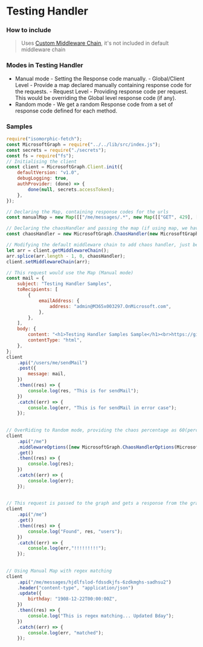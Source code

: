 # Testing Handler

### How to include

> Uses [Custom Middleware Chain](https://github.com/microsoftgraph/msgraph-sdk-javascript/blob/dev/docs/CustomMiddlewareChain.md), it's not included in default middleware chain

### Modes in Testing Handler

-   Manual mode - Setting the Response code manually. - Global/Client Level - Provide a map declared manually containing response code for the requests. - Request Level - Providing response code per request. This would be overriding the Global level response code (if any).
-   Random mode - We get a random Response code from a set of response code defined for each method.

### Samples

```js
require("isomorphic-fetch");
const MicrosoftGraph = require("../../lib/src/index.js");
const secrets = require("./secrets");
const fs = require("fs");
// Initialising the client
const client = MicrosoftGraph.Client.init({
	defaultVersion: "v1.0",
	debugLogging: true,
	authProvider: (done) => {
		done(null, secrets.accessToken);
	},
});

// Declaring the Map, containing response codes for the urls
const manualMap = new Map([["/me/messages/.*", new Map([["GET", 429], ["PATCH", 429]])], ["/me", new Map([["POST", 502]])]]);

// Declaring the chaosHandler and passing the map (if using map, we have to put default strategy as MANUAL)
const chaosHandler = new MicrosoftGraph.ChaosHandler(new MicrosoftGraph.ChaosHandlerOptions(MicrosoftGraph.ChaosStrategy.MANUAL), manualMap);

// Modifying the default middleware chain to add chaos handler, just before httpMessageHandler, otherwise there can be a problem
let arr = client.getMiddlewareChain();
arr.splice(arr.length - 1, 0, chaosHandler);
client.setMiddlewareChain(arr);

// This request would use the Map (Manual mode)
const mail = {
    subject: "Testing Handler Samples",
    toRecipients: [
        {
            emailAddress: {
                address: "admin@M365x003297.OnMicrosoft.com",
            },
        },
    ],
    body: {
        content: "<h1>Testing Handler Samples Sample</h1><br>https://github.com/microsoftgraph/msgraph-sdk-javascript",
        contentType: "html",
    },
};
client
    .api("/users/me/sendMail")
    .post({
        message: mail,
    })
    .then((res) => {
        console.log(res, "This is for sendMail");
    })
    .catch((err) => {
        console.log(err, "This is for sendMail in error case");
    });
   
   
// OverRiding to Random mode, providing the chaos percentage as 60(percentage times the error would be generated from handler)
client
	.api("/me")
    .middlewareOptions([new MicrosoftGraph.ChaosHandlerOptions(MicrosoftGraph.ChaosStrategy.RANDOM, undefined, "I generated the error", 60)])
	.get()
	.then((res) => {
		console.log(res);
	})
	.catch((err) => {
		console.log(err);
    });
    
    
// This request is passed to the graph and gets a response from the graph, as no entry for /me GET request in the Map    
client
    .api("/me")
    .get()
    .then((res) => {
        console.log("Found", res, "users");
    })
    .catch((err) => {
        console.log(err,"!!!!!!!!!");
    });
 
 
// Using Manual Map with regex matching
client
    .api("/me/messages/hjdlfslod-fdssdkjfs-6zdkmghs-sadhsu2")
    .header("content-type", "application/json")
    .update({
        birthday: "1908-12-22T00:00:00Z",
    })
    .then((res) => {
        console.log("This is regex matching... Updated Bday");
    })
    .catch((err) => {
        console.log(err, "matched");
    });
   
```
